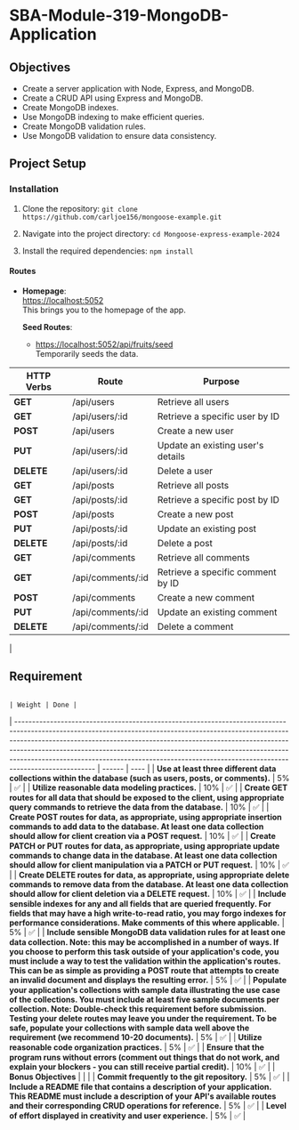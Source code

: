 # SBA-Module-319-MongoDB-Application

## Objectives

- Create a server application with Node, Express, and MongoDB.
- Create a CRUD API using Express and MongoDB.
- Create MongoDB indexes.
- Use MongoDB indexing to make efficient queries.
- Create MongoDB validation rules.
- Use MongoDB validation to ensure data consistency.

## Project Setup

### Installation

1. Clone the repository:
   `git clone https://github.com/carljoe156/mongoose-example.git`

2. Navigate into the project directory:
   `cd Mongoose-express-example-2024`

3. Install the required dependencies:
   `npm install`

#### Routes

- **Homepage**:  
  [https://localhost:5052](https://localhost:5000)  
  This brings you to the homepage of the app.

  **Seed Routes**:

  - [https://localhost:5052/api/fruits/seed](https://localhost:5000/api/seed/seed)  
    Temporarily seeds the data.

| HTTP Verbs | Route             | Purpose                           |
| ---------- | ----------------- | --------------------------------- |
| **GET**    | /api/users        | Retrieve all users                |
| **GET**    | /api/users/:id    | Retrieve a specific user by ID    |
| **POST**   | /api/users        | Create a new user                 |
| **PUT**    | /api/users/:id    | Update an existing user's details |
| **DELETE** | /api/users/:id    | Delete a user                     |
| **GET**    | /api/posts        | Retrieve all posts                |
| **GET**    | /api/posts/:id    | Retrieve a specific post by ID    |
| **POST**   | /api/posts        | Create a new post                 |
| **PUT**    | /api/posts/:id    | Update an existing post           |
| **DELETE** | /api/posts/:id    | Delete a post                     |
| **GET**    | /api/comments     | Retrieve all comments             |
| **GET**    | /api/comments/:id | Retrieve a specific comment by ID |
| **POST**   | /api/comments     | Create a new comment              |
| **PUT**    | /api/comments/:id | Update an existing comment        |
| **DELETE** | /api/comments/:id | Delete a comment                  |

|

## Requirement

                                                                                                                                                                                                                                                                                                      | Weight | Done |

| ---------------------------------------------------------------------------------------------------------------------------------------------------------------------------------------------------------------------------------------------------------------------------------------------------------------------------------------------------------------------------------------------------------------------------- | ------ | ---- |
| **Use at least three different data collections within the database (such as users, posts, or comments).** | 5% | ✅ |
| **Utilize reasonable data modeling practices.** | 10% | ✅ |
| **Create GET routes for all data that should be exposed to the client, using appropriate query commands to retrieve the data from the database.** | 10% | ✅ |
| **Create POST routes for data, as appropriate, using appropriate insertion commands to add data to the database. At least one data collection should allow for client creation via a POST request.** | 10% | ✅ |
| **Create PATCH or PUT routes for data, as appropriate, using appropriate update commands to change data in the database. At least one data collection should allow for client manipulation via a PATCH or PUT request.** | 10% | ✅ |
| **Create DELETE routes for data, as appropriate, using appropriate delete commands to remove data from the database. At least one data collection should allow for client deletion via a DELETE request.** | 10% | ✅ |
| **Include sensible indexes for any and all fields that are queried frequently. For fields that may have a high write-to-read ratio, you may forgo indexes for performance considerations. Make comments of this where applicable.** | 5% | ✅ |
| **Include sensible MongoDB data validation rules for at least one data collection. Note: this may be accomplished in a number of ways. If you choose to perform this task outside of your application's code, you must include a way to test the validation within the application's routes. This can be as simple as providing a POST route that attempts to create an invalid document and displays the resulting error.** | 5% | ✅ |
| **Populate your application's collections with sample data illustrating the use case of the collections. You must include at least five sample documents per collection. Note: Double-check this requirement before submission. Testing your delete routes may leave you under the requirement. To be safe, populate your collections with sample data well above the requirement (we recommend 10-20 documents).** | 5% | ✅ |
| **Utilize reasonable code organization practices.** | 5% | ✅ |
| **Ensure that the program runs without errors (comment out things that do not work, and explain your blockers - you can still receive partial credit).** | 10% | ✅ |
| **Bonus Objectives** | | |
| **Commit frequently to the git repository.** | 5% | ✅ |
| **Include a README file that contains a description of your application. This README must include a description of your API's available routes and their corresponding CRUD operations for reference.** | 5% | ✅ |
| **Level of effort displayed in creativity and user experience.** | 5% | ✅ |
